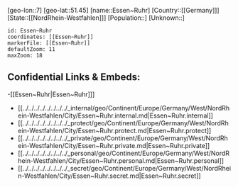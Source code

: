 ﻿---
location: [51.45,7]
mapzoom: [7,12] 
mapmarker: city 
type: City
tags:
- geo/City


SpocWebEntityId: 30076
isDeleted: false
confidential: public

---
[geo-lon::7]
[geo-lat::51.45]
[name::Essen~Ruhr]
[Country::[[Germany]]]
[State::[[NordRhein-Westfahlen]]]
[Population::]
[Unknown::]


```leaflet
id: Essen~Ruhr
coordinates: [[Essen~Ruhr]]
markerFile: [[Essen~Ruhr]]
defaultZoom: 11 
maxZoom: 18
```


## Confidential Links & Embeds: 
-[[Essen~Ruhr|Essen~Ruhr]]] 
- [[../../../../../../../../_internal/geo/Continent/Europe/Germany/West/NordRhein-Westfahlen/City/Essen~Ruhr.internal.md|Essen~Ruhr.internal]] 
- [[../../../../../../../../_protect/geo/Continent/Europe/Germany/West/NordRhein-Westfahlen/City/Essen~Ruhr.protect.md|Essen~Ruhr.protect]] 
- [[../../../../../../../../_private/geo/Continent/Europe/Germany/West/NordRhein-Westfahlen/City/Essen~Ruhr.private.md|Essen~Ruhr.private]] 
- [[../../../../../../../../_personal/geo/Continent/Europe/Germany/West/NordRhein-Westfahlen/City/Essen~Ruhr.personal.md|Essen~Ruhr.personal]] 
- [[../../../../../../../../_secret/geo/Continent/Europe/Germany/West/NordRhein-Westfahlen/City/Essen~Ruhr.secret.md|Essen~Ruhr.secret]] 
